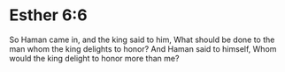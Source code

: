 # Esther 6:6

So Haman came in, and the king said to him, What should be done to the man whom the king delights to honor? And Haman said to himself, Whom would the king delight to honor more than me?
